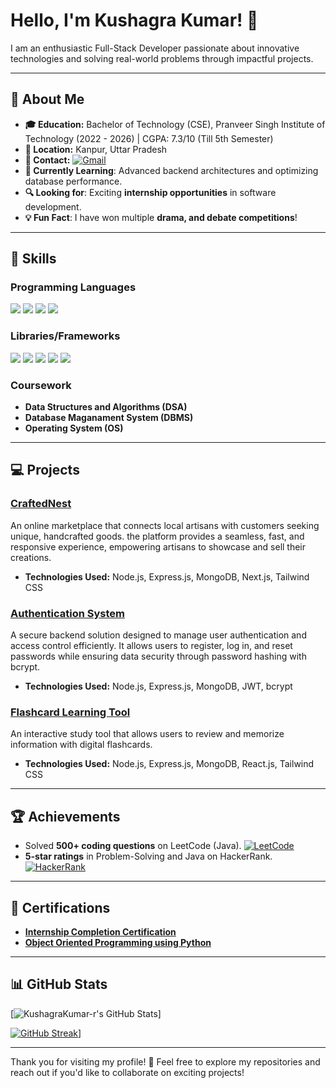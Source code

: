 # Hello, I'm Kushagra Kumar! 👋

I am an enthusiastic Full-Stack Developer passionate about innovative technologies and solving real-world problems through impactful projects.

---

## 🌟 About Me
- **🎓 Education:** Bachelor of Technology (CSE), Pranveer Singh Institute of Technology (2022 - 2026) | CGPA: 7.3/10 (Till 5th Semester)
- **📍 Location:** Kanpur, Uttar Pradesh
- **👋 Contact:** [![Gmail](https://img.shields.io/badge/-Gmail-D14836?style=flat-square&logo=gmail&logoColor=white)](mailto:2k22.csai.2213257@gmail.com)
- **🌱 Currently Learning**: Advanced backend architectures and optimizing database performance.  
- **🔍 Looking for**: Exciting **internship opportunities** in software development.  
- **💡 Fun Fact**: I have won multiple **drama, and debate competitions**!  
---

## 🚀 Skills

### Programming Languages
<p>  
  <img src="https://img.shields.io/badge/-C++-00599C?style=for-the-badge&logo=c%2B%2B&logoColor=white">  
  <img src="https://img.shields.io/badge/-Python-3776AB?style=for-the-badge&logo=python&logoColor=white">    
  <img src="https://img.shields.io/badge/-JavaScript-F7DF1E?style=for-the-badge&logo=javascript&logoColor=black">  
  <img src="https://img.shields.io/badge/-SQL-4479A1?style=for-the-badge&logo=MySQL&logoColor=white">  
</p> 

### Libraries/Frameworks
<p>  
  <img src="https://img.shields.io/badge/-Node.js-339933?style=for-the-badge&logo=node.js&logoColor=white">  
  <img src="https://img.shields.io/badge/-Express.js-000000?style=for-the-badge&logo=express&logoColor=white">  
  <img src="https://img.shields.io/badge/-MongoDB-47A248?style=for-the-badge&logo=mongodb&logoColor=white">  
  <img src="https://img.shields.io/badge/-Git-F05032?style=for-the-badge&logo=git&logoColor=white">  
  <img src="https://img.shields.io/badge/-VSCode-007ACC?style=for-the-badge&logo=visual-studio-code&logoColor=white">  
</p>  


### Coursework
- **Data Structures and Algorithms (DSA)**
- **Database Maganament System (DBMS)**
- **Operating System (OS)**

---

## 💻 Projects

### [CraftedNest]()
An online marketplace that connects local artisans with customers seeking unique, handcrafted goods. the platform provides a seamless, fast, and responsive experience, empowering artisans to showcase and sell their creations.
- **Technologies Used:** Node.js, Express.js, MongoDB, Next.js, Tailwind CSS
  
### [Authentication System]()
A secure backend solution designed to manage user authentication and access control efficiently. It allows users to register, log in, and reset passwords while ensuring data security through password hashing with bcrypt.
- **Technologies Used:** Node.js, Express.js, MongoDB, JWT, bcrypt

### [Flashcard Learning Tool]()
An interactive study tool that allows users to review and memorize information with digital flashcards.
- **Technologies Used:** Node.js, Express.js, MongoDB, React.js, Tailwind CSS


---

## 🏆 Achievements
- Solved **500+ coding questions** on LeetCode (Java). [![LeetCode](https://img.shields.io/badge/LeetCode-%23FFA116.svg?style=flat-square&logo=leetcode&logoColor=white)](https://leetcode.com/u/muskan_gupta67/)
- **5-star ratings** in Problem-Solving and Java on HackerRank. [![HackerRank](https://img.shields.io/badge/-HackerRank-2EC866?style=flat-square&logo=HackerRank&logoColor=white)]()


---

## 📜 Certifications
- [**Internship Completion Certification**](https://drive.google.com/file/d/1LkECIfEHxPiJPUV3m9QWElU5L4Yf05Mn/view?usp=sharing)
- [**Object Oriented Programming using Python**](https://drive.google.com/file/d/18bBfE5D0L0BjF4XohfuBHzYu1xBShrIu/view?usp=sharing)


---

## 📊 GitHub Stats  

[![KushagraKumar-r's GitHub Stats](https://github-readme-stats.vercel.app/api?username=KushagraKumar-r&show_icons=true&theme=radical)]

[![GitHub Streak](https://streak-stats.demolab.com/?user=KushagraKumar-r)](https://git.io/streak-stats)]

---

Thank you for visiting my profile! 🌟 Feel free to explore my repositories and reach out if you'd like to collaborate on exciting projects!
